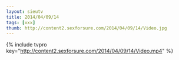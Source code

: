 ```yaml
--- 
layout: sieutv
title: 2014/04/09/14
tags: [xxx]
thumb: http://content2.sexforsure.com/2014/04/09/14/Video.jpg
---
```

{% include tvpro key="http://content2.sexforsure.com/2014/04/09/14/Video.mp4" %} 
